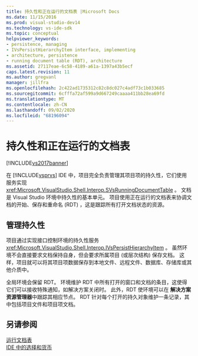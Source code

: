 ```yaml
---
title: 持久性和正在运行的文档表 |Microsoft Docs
ms.date: 11/15/2016
ms.prod: visual-studio-dev14
ms.technology: vs-ide-sdk
ms.topic: conceptual
helpviewer_keywords:
- persistence, managing
- IVsPersistHierarchyItem interface, implementing
- architecture, persistence
- running document table (RDT), architecture
ms.assetid: 27117eae-6c58-4189-a61a-1397a43b5ecf
caps.latest.revision: 11
ms.author: gregvanl
manager: jillfra
ms.openlocfilehash: 2c422ad1735312c82c8dc027c4adf73c1b033685
ms.sourcegitcommit: 6cfffa72af599a9d667249caaaa411bb28ea69fd
ms.translationtype: MT
ms.contentlocale: zh-CN
ms.lasthandoff: 09/02/2020
ms.locfileid: "68196094"
---
```

# <a name="persistence-and-the-running-document-table"></a>持久性和正在运行的文档表
[!INCLUDE[vs2017banner](../../includes/vs2017banner.md)]

在 [!INCLUDE[vsprvs](../../includes/vsprvs-md.md)] IDE 中，项目完全负责管理其项目项的持久性，它们使用服务实现 <xref:Microsoft.VisualStudio.Shell.Interop.SVsRunningDocumentTable> 。 文档是 Visual Studio 环境中持久性的基本单元。 项目使用正在运行的文档表来协调文档的开始、保存和重命名 (RDT) ，这是跟踪所有打开文档状态的资源。  
  
## <a name="managing-persistence"></a>管理持久性  
 项目通过实现接口控制环境的持久性服务 <xref:Microsoft.VisualStudio.Shell.Interop.IVsPersistHierarchyItem> 。 虽然环境不会直接要求文档保持自身，但会要求所属项目 (或层次结构) 保存文档。 这样，项目就可以将其项目项数据保存到本地文件、远程文件、数据库、存储库或其他介质中。  
  
 全局环境会保留 RDT。 环境维护 RDT 中所有打开的窗口和文档的条目，这使得它们可以接收特殊通知，如解决方案关闭时。 此外，RDT 使环境可以在 **解决方案资源管理器**中跟踪其相应节点。 RDT 针对每个打开的持久对象维护一条记录，其中包括项目文件和项目项文档。  
  
## <a name="see-also"></a>另请参阅  
 [运行文档表](../../extensibility/internals/running-document-table.md)   
 [IDE 中的选择和货币](../../extensibility/internals/selection-and-currency-in-the-ide.md)
